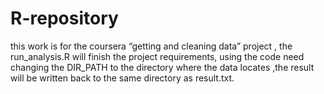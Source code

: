R-repository
============
this work is for the coursera “getting and cleaning data” project , the run_analysis.R will finish the project requirements, using
the code need changing the DIR_PATH to the directory where the data locates ,the result will be written back to the same directory
as result.txt.
